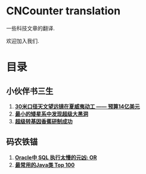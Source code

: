 CNCounter translation
===========

一些科技文章的翻译.

欢迎加入我们. 

# 目录 #

## 小伙伴书三生

1. **[30米口径天文望远镜在夏威夷动工 —— 预算14亿美元](shusansheng_2014/telescope/telescope.md)**
2. **[最小的矮星系中发现超级大黑洞](shusansheng_2014/blackhole/blackhole.md)**
3. **[超级转基因香蕉研制成功](shusansheng_2014/superbanana/superbanana.md)**



##

## 码农铁锚

1. **[Oracle中 SQL 执行太慢的元凶: OR ](tiemao_2014/SQL_OR/sql_slow_by_or.md)**
2. **[最常用的Java类 Top 100 ](tiemao_2014/Java100Classes/Java100Classes.md)**


